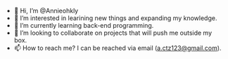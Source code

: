- 👋 Hi, I’m @Annieohkly
- 👀 I’m interested in learining new things and expanding my knowledge. 
- 🌱 I’m currently learning back-end programming. 
- 💞️ I’m looking to collaborate on projects that will push me outside my box. 
- 📫 How to reach me? I can be reached via email (a.ctz123@gmail.com).

<!---
Annieohkly/Annieohkly is a ✨ special ✨ repository because its `README.md` (this file) appears on your GitHub profile.
You can click the Preview link to take a look at your changes.
--->
